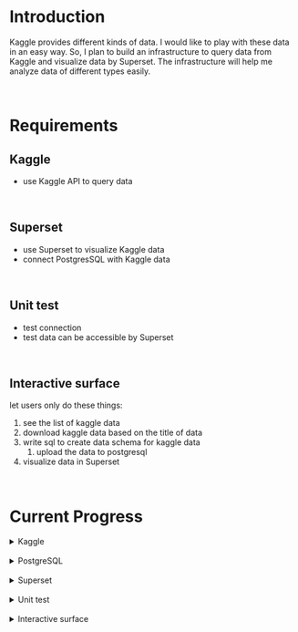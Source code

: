 # Introduction
Kaggle provides different kinds of data. I would like to play with these data in an easy way. So, I plan to build an infrastructure to query data from Kaggle and visualize data by Superset. The infrastructure will help me analyze data of different types easily.

<br />

# Requirements
## Kaggle
* use Kaggle API to query data

<br />

## Superset
* use Superset to visualize Kaggle data
* connect PostgresSQL with Kaggle data

<br />

## Unit test
* test connection 
* test data can be accessible by Superset

<br />

## Interactive surface
let users only do these things:
  1. see the list of kaggle data
  2. download kaggle data based on the title of data
  3. write sql to create data schema for kaggle data
     1. upload the data to postgresql
  4. visualize data in Superset

<br />

# Current Progress


<details>
<summary> Kaggle </summary>

- [x] Use Kaggle API  <br />
- [x] Kaggle API query data <br />
  - [ ] store csv data in a folder
- [ ] process csv data 
  - [ ] write sql of table creation in a script and execute it
  - [ ] read csv and upload data to PostgreSQL
  - [ ] remove csv

</details>

<br />

<details>
<summary> PostgreSQL </summary>

- [ ] build PostgreSQL
- [ ] Use interactive interface of PostgreSQL to check data

</details>

<br />

<details>
<summary> Superset </summary>

- [x] build Superset
  - [ ] load_example: false => failed
    - [&cross;] SUPERSET_LOAD_EXAMPLES=no or false or comment it
    - [&cross;]  remove containers
    - [ ]  reload remote machine

  - [x] user/password created by myself

      ```bash
        docker exec -it superset_app /bin/bash
        superset fab reset-password --username admin --password <yourpassword>
      
      ```
- [x] Connect PostgreSQL
  - can not connect to my own PostgreSQL 
    - [&check;] try to add network in the docker-compose of superset

- [ ] visualize data

</details>

<br />

<details>
<summary> Unit test </summary>
</details>

<br />

<details>
<summary> Interactive surface </summary>
- [ ] for the first time, Superset will be downloaded from Github
</details>

